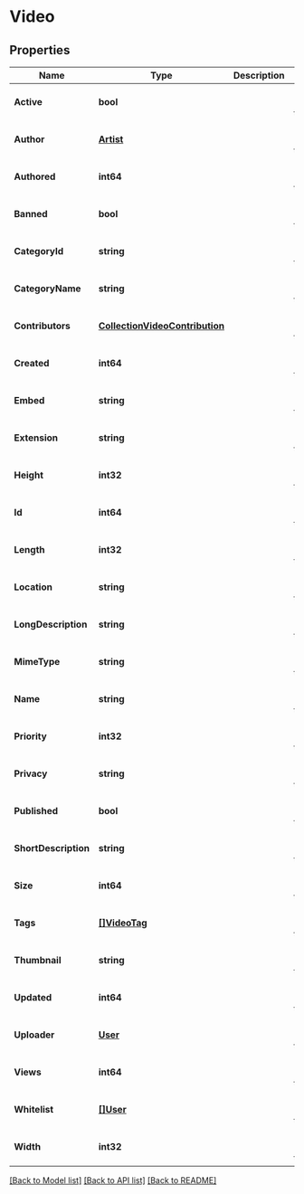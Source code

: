 # Video

## Properties
Name | Type | Description | Notes
------------ | ------------- | ------------- | -------------
**Active** | **bool** |  | [optional] [default to null]
**Author** | [**Artist**](Artist.md) |  | [optional] [default to null]
**Authored** | **int64** |  | [optional] [default to null]
**Banned** | **bool** |  | [optional] [default to null]
**CategoryId** | **string** |  | [optional] [default to null]
**CategoryName** | **string** |  | [optional] [default to null]
**Contributors** | [**CollectionVideoContribution**](Collection«VideoContribution».md) |  | [optional] [default to null]
**Created** | **int64** |  | [optional] [default to null]
**Embed** | **string** |  | [optional] [default to null]
**Extension** | **string** |  | [optional] [default to null]
**Height** | **int32** |  | [optional] [default to null]
**Id** | **int64** |  | [optional] [default to null]
**Length** | **int32** |  | [optional] [default to null]
**Location** | **string** |  | [optional] [default to null]
**LongDescription** | **string** |  | [optional] [default to null]
**MimeType** | **string** |  | [optional] [default to null]
**Name** | **string** |  | [optional] [default to null]
**Priority** | **int32** |  | [optional] [default to null]
**Privacy** | **string** |  | [optional] [default to null]
**Published** | **bool** |  | [optional] [default to null]
**ShortDescription** | **string** |  | [optional] [default to null]
**Size** | **int64** |  | [optional] [default to null]
**Tags** | [**[]VideoTag**](VideoTag.md) |  | [optional] [default to null]
**Thumbnail** | **string** |  | [optional] [default to null]
**Updated** | **int64** |  | [optional] [default to null]
**Uploader** | [**User**](User.md) |  | [optional] [default to null]
**Views** | **int64** |  | [optional] [default to null]
**Whitelist** | [**[]User**](User.md) |  | [optional] [default to null]
**Width** | **int32** |  | [optional] [default to null]

[[Back to Model list]](../README.md#documentation-for-models) [[Back to API list]](../README.md#documentation-for-api-endpoints) [[Back to README]](../README.md)


